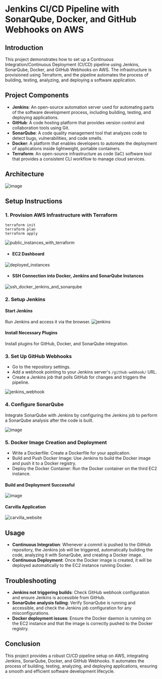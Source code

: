 # Jenkins CI/CD Pipeline with SonarQube, Docker, and GitHub Webhooks on AWS

## Introduction

This project demonstrates how to set up a Continuous Integration/Continuous Deployment (CI/CD) pipeline using Jenkins, SonarQube, Docker, and GitHub Webhooks on AWS. The infrastructure is provisioned using Terraform, and the pipeline automates the process of building, testing, analyzing, and deploying a software application.

## Project Components

- **Jenkins**: An open-source automation server used for automating parts of the software development process, including building, testing, and deploying applications.
- **GitHub**: A code hosting platform that provides version control and collaboration tools using Git.
- **SonarQube**: A code quality management tool that analyzes code to detect bugs, vulnerabilities, and code smells.
- **Docker**: A platform that enables developers to automate the deployment of applications inside lightweight, portable containers.
- **Terraform**: An open-source infrastructure as code (IaC) software tool that provides a consistent CLI workflow to manage cloud services.

## Architecture

![image](https://github.com/user-attachments/assets/2db7fc5e-b2e2-4f37-83b9-7849e29f12f5)

## Setup Instructions

### 1. Provision AWS Infrastructure with Terraform
```
terraform init
terraform plan
terraform apply
 ```
![public_instances_with_terraform](https://github.com/user-attachments/assets/eaaa2b84-70a1-4348-a612-6d5b06574c83)
- #### EC2 Dashboard
![deployed_instances](https://github.com/user-attachments/assets/fa272442-9de4-4551-9a7f-ec21e7d3f469)
- #### SSH Connection into Docker, Jenkins and SonarQube Instances
![ssh_docker_jenkins_and_sonarqube](https://github.com/user-attachments/assets/9667e75a-fb64-414e-b047-948f9034e552)

### 2. Setup Jenkins

#### Start Jenkins
Run Jenkins and access it via the browser.
![jenkins](https://github.com/user-attachments/assets/fffff306-179f-4887-b110-296fd358fe9c)

#### Install Necessary Plugins
Install plugins for GitHub, Docker, and SonarQube integration.

### 3. Set Up GitHub Webhooks
 
- Go to the repository settings.
- Add a webhook pointing to your Jenkins server's `/github-webhook/` URL.
- Create a Jenkins job that polls GitHub for changes and triggers the pipeline.

![jenkins_webhook](https://github.com/user-attachments/assets/d236d2c4-7282-4d01-a6e3-7afef0ba2e94)


### 4. Configure SonarQube

Integrate SonarQube with Jenkins by configuring the Jenkins job to perform a SonarQube analysis after the code is built.

![image](https://github.com/user-attachments/assets/cf771089-9634-4e24-9551-629fb617616e)

### 5. Docker Image Creation and Deployment

- Write a Dockerfile: Create a Dockerfile for your application.
- Build and Push Docker Image: Use Jenkins to build the Docker image and push it to a Docker registry.
- Deploy the Docker Container: Run the Docker container on the third EC2 instance.

#### Build and Deployment Successful
![image](https://github.com/user-attachments/assets/045022be-eb57-4f4c-9f79-e8cd4d9376ef)

#### Carvilla Application
![carvilla_website](https://github.com/user-attachments/assets/5448b4dc-ad79-4631-b62f-5e2e45a29212)

## Usage

- **Continuous Integration**: Whenever a commit is pushed to the GitHub repository, the Jenkins job will be triggered, automatically building the code, analyzing it with SonarQube, and creating a Docker image.
- **Continuous Deployment**: Once the Docker image is created, it will be deployed automatically to the EC2 instance running Docker.

## Troubleshooting

- **Jenkins not triggering builds**: Check GitHub webhook configuration and ensure Jenkins is accessible from GitHub.
- **SonarQube analysis failing**: Verify SonarQube is running and accessible, and check the Jenkins job configuration for any misconfigurations.
- **Docker deployment issues**: Ensure the Docker daemon is running on the EC2 instance and that the image is correctly pushed to the Docker registry.

## Conclusion

This project provides a robust CI/CD pipeline setup on AWS, integrating Jenkins, SonarQube, Docker, and GitHub Webhooks. It automates the process of building, testing, analyzing, and deploying applications, ensuring a smooth and efficient software development lifecycle.

